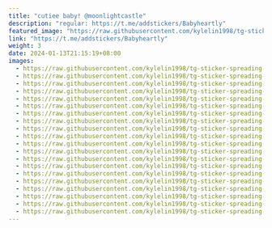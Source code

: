 ```yaml
---
title: "cutiee baby! @moonlightcastle"
description: "regular: https://t.me/addstickers/Babyheartly"
featured_image: "https://raw.githubusercontent.com/kylelin1998/tg-sticker-spreading-worldwide-images/main/img/3c590049-1565-45b0-96e6-98e0ea463b6a.jpg"
link: "https://t.me/addstickers/Babyheartly"
weight: 3
date: 2024-01-13T21:15:19+08:00
images:
  - https://raw.githubusercontent.com/kylelin1998/tg-sticker-spreading-worldwide-images/main/img/3c590049-1565-45b0-96e6-98e0ea463b6a.jpg
  - https://raw.githubusercontent.com/kylelin1998/tg-sticker-spreading-worldwide-images/main/img/9db7b4b1-3314-48ea-90e6-b19c4bfb0265.jpg
  - https://raw.githubusercontent.com/kylelin1998/tg-sticker-spreading-worldwide-images/main/img/b2dd1171-b164-44d3-b8fe-d2b6a6f5d897.jpg
  - https://raw.githubusercontent.com/kylelin1998/tg-sticker-spreading-worldwide-images/main/img/21653460-a395-4201-bc2e-9cf78be77eee.jpg
  - https://raw.githubusercontent.com/kylelin1998/tg-sticker-spreading-worldwide-images/main/img/9f9b952d-52c7-4f53-af4c-47727cf81018.jpg
  - https://raw.githubusercontent.com/kylelin1998/tg-sticker-spreading-worldwide-images/main/img/8fd8c953-fbe6-4b91-9695-ab222ce70025.jpg
  - https://raw.githubusercontent.com/kylelin1998/tg-sticker-spreading-worldwide-images/main/img/6935e829-6d70-4380-aba8-800b6712f376.jpg
  - https://raw.githubusercontent.com/kylelin1998/tg-sticker-spreading-worldwide-images/main/img/76a7cc79-0426-4948-857f-e8f19d10b55c.jpg
  - https://raw.githubusercontent.com/kylelin1998/tg-sticker-spreading-worldwide-images/main/img/d2212f6e-a5e0-4dce-b9b6-50fc5760999b.jpg
  - https://raw.githubusercontent.com/kylelin1998/tg-sticker-spreading-worldwide-images/main/img/d4df3a04-e1e8-40f3-9119-f3b25629cceb.jpg
  - https://raw.githubusercontent.com/kylelin1998/tg-sticker-spreading-worldwide-images/main/img/5ecff1a3-0ce7-40cb-ae6e-728ac52a1b0a.jpg
  - https://raw.githubusercontent.com/kylelin1998/tg-sticker-spreading-worldwide-images/main/img/6fccf85a-f9a0-4327-8149-66dcd2b3f142.jpg
  - https://raw.githubusercontent.com/kylelin1998/tg-sticker-spreading-worldwide-images/main/img/8b702d64-ffea-457e-aaa0-87140af817e2.jpg
  - https://raw.githubusercontent.com/kylelin1998/tg-sticker-spreading-worldwide-images/main/img/a852db70-dc2d-4bb4-a61b-d98805b32f47.jpg
  - https://raw.githubusercontent.com/kylelin1998/tg-sticker-spreading-worldwide-images/main/img/f9827bb6-d88e-4e52-bf5c-d5ee762f0061.jpg
  - https://raw.githubusercontent.com/kylelin1998/tg-sticker-spreading-worldwide-images/main/img/822b090e-d0a2-4313-af57-ba323da444e2.jpg
  - https://raw.githubusercontent.com/kylelin1998/tg-sticker-spreading-worldwide-images/main/img/f64d4d35-7737-4328-991c-57b35811beb7.jpg
  - https://raw.githubusercontent.com/kylelin1998/tg-sticker-spreading-worldwide-images/main/img/72e6d944-6782-4673-b908-411763fd9a86.jpg
  - https://raw.githubusercontent.com/kylelin1998/tg-sticker-spreading-worldwide-images/main/img/f4bec47e-83fe-46b2-862f-c491babacfae.jpg
  - https://raw.githubusercontent.com/kylelin1998/tg-sticker-spreading-worldwide-images/main/img/81039835-0e93-4447-9cd1-f1369ab1ef6b.jpg
---
```

